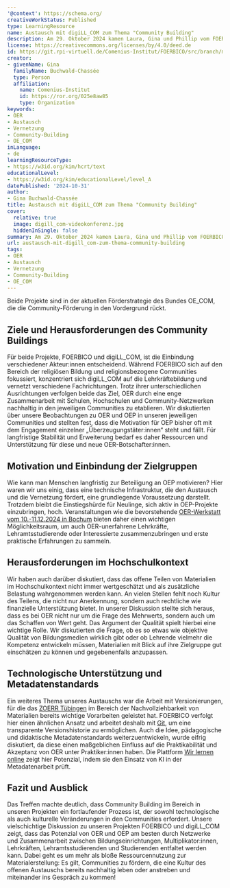 ```yaml
---
'@context': https://schema.org/
creativeWorkStatus: Published
type: LearningResource
name: Austausch mit digiLL_COM zum Thema "Community Building"
description: Am 29. Oktober 2024 kamen Laura, Gina und Phillip vom FOERBICO-Team mit Joana, Lea, Rüya und Matthias von digiLL_COM für ein Online-Treffen zusammen, um das Thema "Community Building" im Kontext von OER (Open Educational Resources) zu  diskutieren und Erfahrungen auszutauschen.
license: https://creativecommons.org/licenses/by/4.0/deed.de
id: https://git.rpi-virtuell.de/Comenius-Institut/FOERBICO/src/branch/main/Blog/2024-10-30-Austausch-digiLL.md
creator:
- givenName: Gina
  familyName: Buchwald-Chassée
  type: Person
  affiliation:
    name: Comenius-Institut
    id: https://ror.org/025e8aw85
    type: Organization
keywords:
- OER
- Austausch
- Vernetzung
- Community-Building
- OE_COM
inLanguage:
- de
learningResourceType:
- https://w3id.org/kim/hcrt/text
educationalLevel:
- https://w3id.org/kim/educationalLevel/level_A
datePublished: '2024-10-31'
author:
- Gina Buchwald-Chassée
title: Austausch mit digiLL_COM zum Thema "Community Building"
cover:
  relative: true
  image: digill_com-videokonferenz.jpg
  hiddenInSingle: false
summary: Am 29. Oktober 2024 kamen Laura, Gina und Phillip vom FOERBICO-Team mit Joana, Lea, Rüya und Matthias von digiLL_COM für ein Online-Treffen zusammen, um das Thema "Community Building" im Kontext von OER (Open Educational Resources) zu diskutieren und Erfahrungen auszutauschen.
url: austausch-mit-digill_com-zum-thema-community-building
tags:
- OER
- Austausch
- Vernetzung
- Community-Building
- OE_COM
---
```


Beide Projekte sind in der aktuellen Förderstrategie des Bundes OE_COM,
die die Community-Förderung in den Vordergrund rückt.

## Ziele und Herausforderungen des Community Buildings

Für beide Projekte, FOERBICO und digiLL_COM, ist die Einbindung verschiedener Akteur:innen
entscheidend. Während FOERBICO sich auf den Bereich der religiösen Bildung und religionsbezogene
Communities fokussiert, konzentriert sich digiLL_COM auf die Lehrkräftebildung und vernetzt verschiedene
Fachrichtungen. Trotz ihrer unterschiedlichen Ausrichtungen verfolgen beide das Ziel, OER durch eine enge
Zusammenarbeit mit Schulen, Hochschulen und Community-Netzwerken nachhaltig in den jeweiligen
Communities zu etablieren. Wir diskutierten über unsere Beobachtungen zu OER und OEP in unseren
jeweiligen Communities und stellten fest, dass die Motivation für OEP bisher oft mit dem Engagement
einzelner „Überzeugungstäter:innen“ steht und fällt. Für langfristige Stabilität und Erweiterung bedarf
es daher Ressourcen und Unterstützung für diese und neue OER-Botschafter:innen.

## Motivation und Einbindung der Zielgruppen

Wie kann man Menschen langfristig zur Beteiligung an OEP motivieren? Hier waren wir uns einig, dass
eine technische Infrastruktur, die den Austausch und die Vernetzung fördert, eine grundlegende
Voraussetzung darstellt. Trotzdem bleibt die Einstiegshürde für Neulinge, sich aktiv in OEP-Projekte
einzubringen, hoch. Veranstaltungen wie die bevorstehende [OER-Werkstatt vom 10.-11.12.2024 in Bochum](https://digill.de/oer-werkstatt/) bieten daher einen wichtigen Möglichkeitsraum, um auch
OER-unerfahrene Lehrkräfte, Lehramtsstudierende oder Interessierte zusammenzubringen und erste
praktische Erfahrungen zu sammeln.

## Herausforderungen im Hochschulkontext

Wir haben auch darüber diskutiert, dass das offene Teilen von Materialien im Hochschulkontext nicht
immer wertgeschätzt und als zusätzliche Belastung wahrgenommen werden kann. An vielen Stellen fehlt noch
Kultur des Teilens, die nicht nur Anerkennung, sondern auch rechtliche wie finanzielle Unterstützung
bietet. In unserer Diskussion stellte sich heraus, dass es bei OER nicht nur um die Frage des Mehrwerts,
sondern auch um das Schaffen von Wert geht. Das Argument der Qualität spielt hierbei eine wichtige
Rolle. Wir diskutierten die Frage, ob es so etwas wie objektive Qualität von Bildungsmedien wirklich
gibt oder ob Lehrende vielmehr die Kompetenz entwickeln müssen, Materialien mit Blick auf ihre
Zielgruppe gut einschätzen zu können und gegebenenfalls anzupassen.

## Technologische Unterstützung und Metadatenstandards

Ein weiteres Thema unseres Austauschs war die Arbeit mit Versionierungen, für die das [ZOERR Tübingen](https://www.oerbw.de)
im Bereich der Nachvollziehbarkeit von Materialien bereits wichtige Vorarbeiten geleistet hat. FOERBICO
verfolgt hier einen ähnlichen Ansatz und arbeitet deshalb mit [Git](https://git.rpi-virtuell.de/Comenius-Institut/fOERbico/issues),
um eine transparente Versionshistorie zu ermöglichen. Auch die Idee, pädagogische und didaktische
Metadatenstandards weiterzuentwickeln, wurde eifrig diskutiert, da diese einen maßgeblichen Einfluss auf
die Praktikabilität und Akzeptanz von OER unter Praktiker:innen haben. Die Plattform [Wir lernen online](https://wirlernenonline.de)
zeigt hier Potenzial, indem sie den Einsatz von KI in der Metadatenarbeit prüft.

## Fazit und Ausblick

Das Treffen machte deutlich, dass Community Building im Bereich in unseren Projekten ein fortlaufender
Prozess ist, der sowohl technologische als auch kulturelle Veränderungen in den Communities erfordert.
Unsere vielschichtige Diskussion zu unseren Projekten FOERBICO und digiLL_COM zeigt, dass das Potenzial
von OER und OEP am besten durch Netzwerke und Zusammenarbeit zwischen Bildungseinrichtungen,
Multiplikator:innen, Lehrkräften, Lehramtsstudierenden und Studierenden entfaltet werden kann. Dabei
geht es um mehr als bloße Ressourcennutzung zur Materialerstellung: Es gilt, Communities zu fördern,
die eine Kultur des offenen Austauschs bereits nachhaltig leben oder anstreben und miteinander ins
Gespräch zu kommen!
